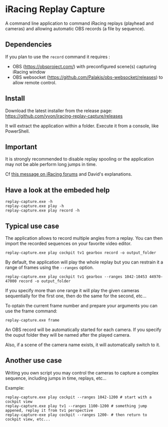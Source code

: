 # iRacing Replay Capture

A command line application to command iRacing replays (playhead and cameras) and allowing automatic OBS records (a file by sequence).

## Dependencies

If you plan to use the `record` command it requires :
- OBS (https://obsproject.com/) with preconfigured scene(s) capturing iRacing window
- OBS websocket (https://github.com/Palakis/obs-websocket/releases) to allow remote control.

## Install

Download the latest installer from the release page: https://github.com/yvon/iracing-replay-capture/releases

It will extract the application within a folder. Execute it from a console, like PowerShell.

## Important

It is strongly recommended to disable replay spooling or the application may not be able perform long jumps in time.

Cf [this message on iRacing forums](https://forums.iracing.com/discussion/comment/35811/#Comment_35811) and David's explanations.

## Have a look at the embeded help

```
replay-capture.exe -h
replay-capture.exe play -h
replay-capture.exe play record -h
```

## Typical use case

The application allows to record multiple angles from a replay. You can then import the recorded sequences on your favorite video editor.

```
replay-capture.exe play cockpit tv1 gearbox record -o output_folder
```

By default, the application will play the whole replay but you can restrain it a range of frames using the `--ranges` option.

```
replay-capture.exe play cockpit tv1 gearbox --ranges 1042-10453 44970-47000 record -o output_folder
```

If you specify more than one range it will play the given cameras sequentially for the first one, then do the same for the second, etc...

To optain the current frame number and prepare your arguments you can use the frame command:

```
replay-capture.exe frame
```

An OBS record will be automatically started for each camera. If you specify the ouput folder they will be named after the played camera.

Also, if a scene of the camera name exists, it will automatically switch to it.

## Another use case

Writing you own script you may control the cameras to capture a complex sequence, including jumps in time, replays, etc...

Example:

```
replay-capture.exe play cockpit --ranges 1042-1200 # start with a cockpit view
replay-capture.exe play tv1 --ranges 1100-1200 # something jump appened, replay it from tv1 perspective
replay-capture-exe play cockpit --ranges 1200- # then return to cockpit view, etc...
```
